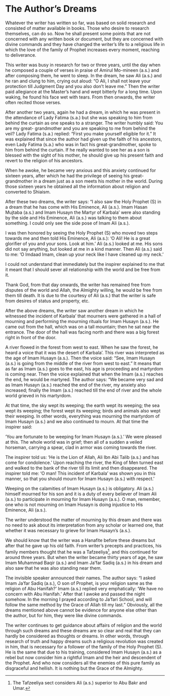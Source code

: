 The Author’s Dreams
===================

Whatever the writer has written so far, was based on solid research and
consisted of matter available in books. Those who desire to research
themselves, can do so. Now he shall present some points that are not
concerned with any written book or document, but they are concerned with
divine commands and they have changed the writer’s life to a religious
life in which the love of the family of Prophet increases every moment,
reaching to deliverance.

This writer was busy in research for two or three years, until the day
when he composed a couple of verses in praise of Amirul Mo-mineen (a.s.)
and after composing them, he went to sleep. In the dream, he saw Ali
(a.s.) and he ran and clung to him, crying out aloud: “O Ali, I shall
not leave your protection till Judgment Day and you also don’t leave
me.” Then the writer paid allegiance at the Master’s hand and wept
bitterly for a long time. Upon waking, he found his face wet with tears.
From then onwards, the writer often recited those verses.

After another two years, again he had a dream, in which he was present
in the attendance of Lady Fatima (s.a.) but she was speaking to him from
behind the curtain as one speaks to a stranger. The writer humbly said:
You are my great- grandmother and you are speaking to me from behind the
veil? Lady Fatima (s.a.) replied: “First you make yourself eligible for
it.” It was explained that since the author had given up the faith of
his ancestors, even Lady Fatima (s.a.) who was in fact his
great-grandmother, spoke to him from behind the curtain. If he really
wanted to see her as a son is blessed with the sight of his mother, he
should give up his present faith and revert to the religion of his
ancestors.

When he awoke, he became very anxious and this anxiety continued for
sixteen years, after which he had the privilege of seeing his
great-grandmother in a dream just as a son meets his mother in the
world. During those sixteen years he obtained all the information about
religion and converted to Shiaism.

After these two dreams, the writer says: “I also saw the Holy Prophet
(S) in a dream that he has come with His Eminence, Ali (a.s.). Imam
Hasan Mujtaba (a.s.) and Imam Husayn the Martyr of Karbala’ were also
standing by the side and His Eminence, Ali (a.s.) was talking to them
about something. I could only see the side pose of Imam Ali (a.s.).

I was then honored by seeing the Holy Prophet (S) who moved two steps
towards me and then told His Eminence, Ali (a.s.): ‘O Ali! He is a great
glorifier of you and your sons. Look at him.’ Ali (a.s.) looked at me.
His sons did not say anything, but looked at me in a kind manner. Then
Ali (a.s.) said to me: ‘O Imdaad Imam, clean up your neck like I have
cleaned up my neck.’

I could not understand that immediately but the inspirer explained to me
that it meant that I should sever all relationship with the world and be
free from it.

Thank God, from that day onwards, the writer has remained free from
disputes of the world and Allah, the Almighty willing, he would be free
from them till death. It is due to the courtesy of Ali (a.s.) that the
writer is safe from desires of status and property, etc.

After the above dreams, the writer saw another dream in which he
witnessed the incident of Karbala’ that mourners were gathered in a hall
of mourning and performing the mourning rituals for Imam Husayn (a.s.).
He came out from the hall, which was on a tall mountain; then he sat
near the entrance. The door of the hall was facing north and there was a
big forest right in front of the door.

A river flowed in the forest from west to east. When he saw the forest,
he heard a voice that it was the desert of Karbala’. This river was
interpreted as the age of Imam Husayn (a.s.). Then the voice said: “See,
Imam Husayn (a.s.) is going from the middle of the river from west to
east.” It means that as far as Imam (a.s.) goes to the east, his age is
proceeding and martyrdom is coming near. Then the voice explained that
when the Imam (a.s.) reaches the end, he would be martyred. The author
says: “We became very sad and as Imam Husayn (a.s.) reached the end of
the river, my anxiety also increased; finally the Imam (a.s.) reached
till the end of river and the whole world grieved in his martyrdom.

At that time, the sky wept its weeping; the earth wept its weeping; the
sea wept its weeping; the forest wept its weeping; birds and animals
also wept their weeping. In other words, everything was mourning the
martyrdom of Imam Husayn (a.s.) and we also continued to mourn. At that
time the inspirer said:

‘You are fortunate to be weeping for Imam Husayn (a.s.).’ We were
pleased at this. The whole world was in grief; then all of a sudden a
veiled horseman, carrying a spear, clad in armor was coming towards the
river.

The inspirer told us: ‘He is the Lion of Allah, Ali Ibn Abi Talib (a.s.)
and has come for condolence.’ Upon reaching the river, the King of Men
turned east and walked to the bank of the river till its limit and then
disappeared. The inspirer told me: ‘O man! This incident of Karbala’ was
shown you in this manner, so that you should mourn for Imam Husayn
(a.s.) with respect.’

Weeping on the calamities of Imam Husayn (a.s.) is obligatory. Ali
(a.s.) himself mourned for his son and it is a duty of every believer of
Imam Ali (a.s.) to participate in mourning for Imam Husayn (a.s.). O
man, remember, one who is not mourning on Imam Husayn is doing injustice
to His Eminence, Ali (a.s.).

The writer understood the matter of mourning by this dream and there was
no need to ask about its interpretation from any scholar or learned one,
that whether it was necessary to grieve for Imam Husayn’s (a.s.).

We should know that the writer was a Hanafite before these dreams but
after that he gave up his old faith. From writer’s precepts and
practices, his family members thought that he was a Tafzeeliya[^1], and
this continued for around three years. But when the writer became thirty
years of age, he saw Imam Muhammad Baqir (a.s.) and Imam Ja’far Sadiq
(a.s.) in his dream and also saw that he was also standing near them.

The invisible speaker announced their names. The author says: “I asked
Imam Ja’far Sadiq (a.s.), O son of Prophet, is your religion same as the
religion of Abu Hanifah?’ Imam (a.s.) replied very emphatically: ‘We
have no concern with Abu Hanifah.’ After that I awoke and passed the
night somehow. In the morning I prayed according to Ja’fari School, and
will follow the same method by the Grace of Allah till my last.”
Obviously, all the dreams mentioned above cannot be evidence for anyone
else other than the author, but for him, they were like divine commands.

The writer continues to get guidance about affairs of religion and the
world through such dreams and these dreams are so clear and real that
they can hardly be considered as thoughts or dreams. In other words,
through research of truth and happy dreams such a religious revolution
was created in him, that is necessary for a follower of the family of
the Holy Prophet (S). He is the same that due to his training,
considered Imam Husayn (a.s.) as a rebel but now consider him a rightful
Imam and the heir and descendent of the Prophet. And who now considers
all the enemies of this pure family as disgraceful and hellish. It is
nothing but the Grace of the Almighty.

[^1]: The Tafzeeliya sect considers Ali (a.s.) superior to Abu Bakr and
Umar.


